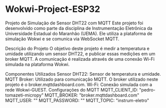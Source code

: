 # Wokwi-Project-ESP32
Projeto de Simulação de Sensor DHT22 com MQTT
Este projeto foi desenvolvido como parte da disciplina de Instrumentação Eletrônica da Universidade Estadual do Maranhão (UEMA). Ele utiliza a plataforma de simulação Wokwi e se comunica via WebSocket MQTT.

Descrição do Projeto
O objetivo deste projeto é medir a temperatura e umidade utilizando um sensor DHT22, e publicar essas medições em um broker MQTT. A comunicação é realizada através de uma conexão Wi-Fi simulada na plataforma Wokwi.

Componentes Utilizados
Sensor DHT22: Sensor de temperatura e umidade.
MQTT Broker: Utilizado para comunicação MQTT. O broker utilizado neste projeto é o broker.mqttdashboard.com.
Wi-Fi: Conexão simulada com a rede Wokwi-GUEST.
Configurações do MQTT
MQTT_CLIENT_ID: "pedro-tomazeti-micropy"
MQTT_BROKER: "broker.mqttdashboard.com"
MQTT_USER: ""
MQTT_PASSWORD: ""
MQTT_TOPIC: "instrum-eletro"
